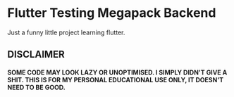 # Flutter Testing Megapack Backend

Just a funny little project learning flutter.

## DISCLAIMER

#### SOME CODE MAY LOOK LAZY OR UNOPTIMISED. I SIMPLY DIDN'T GIVE A SHIT. THIS IS FOR MY PERSONAL EDUCATIONAL USE ONLY, IT DOESN'T NEED TO BE GOOD.

